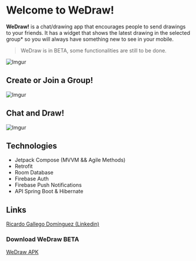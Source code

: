 # Welcome to WeDraw!
 **WeDraw!** is a chat/drawing app that encourages people to send drawings to your friends. It has a widget that shows the latest drawing in the selected group* so you will always have something new to see in your mobile.
> WeDraw is in BETA, some functionalities are still to be done.

![Imgur](https://imgur.com/ti5xP07.png)
## Create or Join a Group!

![Imgur](https://imgur.com/eLIgVMl.png)

## Chat and Draw!

![Imgur](https://imgur.com/XsOGB7e.png)

## Technologies

- Jetpack Compose (MVVM && Agile Methods)
- Retrofit
- Room Database
- Firebase Auth
- Firebase Push Notifications
- API Spring Boot & Hibernate


## Links

[Ricardo Gallego Domínguez (Linkedin)](www.linkedin.com/in/ricardo-gallego-domínguez-928a80213)
### Download WeDraw BETA
[WeDraw APK](https://drive.google.com/file/d/1i6p9DhYIxJ7-kTKz0jiqMi2Zt_NevBWQ/view?usp=sharing)

